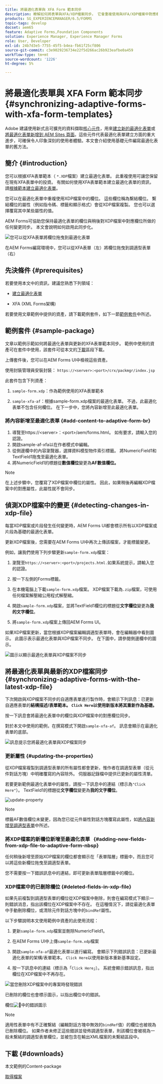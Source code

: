 ```yaml
---
title: 將最適化表單與 XFA Form 範本同步
description: 瞭解如何將表單與XFA/XDP檔案同步。 它會重複使用與XFA/XDP檔案中對應欄位所做的變更同步的表單欄位。
products: SG_EXPERIENCEMANAGER/6.5/FORMS
topic-tags: develop
docset: aem65
feature: Adaptive Forms,Foundation Components
solution: Experience Manager, Experience Manager Forms
role: User, Developer
exl-id: 24b7d3e5-7755-45f5-b4ea-fb61f25cf806
source-git-commit: c3e9029236734e22f5d266ac26b923eafbe0a459
workflow-type: tm+mt
source-wordcount: '1226'
ht-degree: 5%

---
```


# 將最適化表單與 XFA Form 範本同步{#synchronizing-adaptive-forms-with-xfa-form-templates}

<span class="preview">Adobe 建議使用新式且可擴充的資料擷取[核心元件](https://experienceleague.adobe.com/docs/experience-manager-core-components/using/adaptive-forms/introduction.html)，用來[建立新的最適化表單](/help/forms/using/create-an-adaptive-form-core-components.md)或[將最適化表單新增到 AEM Sites 頁面](/help/forms/using/create-or-add-an-adaptive-form-to-aem-sites-page.md)。這些元件代表最適化表單建立方面的重大進步，可確保令人印象深刻的使用者體驗。本文會介紹使用基礎元件編寫最適化表單的舊方法。</span>

## 簡介 {#introduction}

您可以根據XFA表單範本（ `*.XDP`檔案）建立最適化表單。 此重複使用可讓您保留在現有XFA表單中的投資。 有關如何使用XFA表單範本建立最適化表單的資訊，請[根據範本建立最適化表單](../../forms/using/creating-adaptive-form.md#p-create-an-adaptive-form-based-on-an-xfa-form-template-p)。

您可以在最適化表單中重複使用XDP檔案中的欄位。 這些欄位稱為繫結欄位。 繫結欄位的屬性（例如指令碼、標籤和顯示格式）會從XDP檔案複製。 您也可以選擇覆寫其中某些屬性的值。

AEM Forms可協助您保持最適化表單的欄位與稍後對XDP檔案中對應欄位所做的任何變更同步。 本文會說明如何啟用此同步化。

![您可以從XFA表單將欄位拖曳到最適化表單](assets/drag-drop-xfa.gif.gif)

在AEM Forms編寫環境中，您可以從XFA表單（左）將欄位拖曳到調適型表單（右）

## 先決條件 {#prerequisites}

若要使用本文中的資訊，建議您熟悉下列領域：

* [建立最適化表單](../../forms/using/creating-adaptive-form.md)

* XFA (XML Forms架構)

若要使用文章範例中提供的資產，請下載範例套件，如下一節[範例套件](../../forms/using/synchronizing-adaptive-forms-xfa.md#p-sample-package-p)中所述。

## 範例套件 {#sample-package}

文章以範例示範如何將最適化表單與更新的XFA表單範本同步。 範例中使用的資產可在套件中使用，該套件可從本文的[下載](../../forms/using/synchronizing-adaptive-forms-xfa.md#p-downloads-p)區段下載。

上傳套件後，您可以在AEM Forms UI中檢視這些資產。

使用封裝管理員安裝封裝： `https://<server>:<port>/crx/packmgr/index.jsp`

此套件包含下列資產：

1. `sample-form.xdp`：作為範例使用的XFA表單範本

1. `sample-xfa-af`：根據sample-form.xdp檔案的最適化表單。 不過，此最適化表單不包含任何欄位。 在下一步中，您將內容新增至此最適化表單。

### 將內容新增至最適化表單 {#add-content-to-adaptive-form-br}

1. 導覽至https://&lt;server>：&lt;port>/aem/forms.html。 如有要求，請輸入您的認證。
1. 開啟sample-af-xfa以在作者模式中編輯。
1. 從側邊欄中的內容瀏覽器，選擇資料模型物件索引標籤。 將NumericField1和TextField1拖曳至最適化表單。
1. 將NumericField1的標題從&#x200B;**數值欄位**&#x200B;變更為&#x200B;**AF數值欄位。**

>[!NOTE]
>
>在上述步驟中，您覆寫了XDP檔案中欄位的屬性。 因此，如果稍後再編輯XDP檔案中的對應屬性，此屬性就不會同步。

## 偵測XDP檔案中的變更 {#detecting-changes-in-xdp-file}

每當XDP檔案或片段發生任何變更時，AEM Forms UI都會標示所有以XDP檔案或片段為基礎的最適化表單。

更新XDP檔案後，您需要在AEM Forms UI中再次上傳該檔案，才能標籤變更。

例如，讓我們使用下列步驟更新`sample-form.xdp`檔案：

1. 瀏覽至`https://<server>:<port>/projects.html.`如果系統提示，請輸入您的認證。
1. 按一下左側的Forms標籤。
1. 在本機電腦上下載`sample-form.xdp`檔案。 XDP檔案下載為`.zip`檔案，可使用任何檔案解壓縮公用程式解壓縮。

1. 開啟`sample-form.xdp`檔案，並將TextField1欄位的標題從&#x200B;**文字欄位**&#x200B;變更為&#x200B;**我的文字欄位**。

1. 將`sample-form.xdp`檔案上傳回AEM Forms UI。

如果XDP檔案更新，當您根據XDP檔案編輯調適型表單時，會在編輯器中看到圖示。 此圖示表示最適化表單與XDP檔案不同步。 在下圖中，請參閱側邊欄中的圖示。

![圖示以顯示最適化表單與XDP檔案不同步](assets/sync-af-xfa.png)

## 將最適化表單與最新的XDP檔案同步 {#synchronizing-adaptive-forms-with-the-latest-xdp-file}

下次開啟與XDP檔案不同步的自適應表單進行製作時，會顯示下列訊息：已更新自適應表單的&#x200B;**結構描述/表單範本。 `Click Here`以使用新版本將其重新作為基礎。**

按一下訊息會將最適化表單中的欄位與XDP檔案中的對應欄位同步。

對於本文中使用的範例，在撰寫模式下開啟`sample-xfa-af`。 訊息會顯示在最適化表單的底部。

![訊息提示您將最適化表單與XDP檔案同步](assets/sync-af-xfa-1.png)

### 更新屬性 {#updating-the-properties}

從XDP檔案複製到調適型表單的所有屬性都會更新，惟作者在調適型表單（從元件對話方塊）中明確覆寫的內容除外。 伺服器記錄檔中提供已更新的屬性清單。

若要更新範例最適化表單中的屬性，請按一下訊息中的連結（標示為`"Click Here"`）。 TextField1的標題從&#x200B;**文字欄位**&#x200B;變更為&#x200B;**我的文字欄位**。

![update-property](assets/update-property.png)

>[!NOTE]
>
>標籤AF數值欄位未變更，因為您已從元件屬性對話方塊覆寫此屬性，如[將內容新增至調適型表單](../../forms/using/synchronizing-adaptive-forms-xfa.md#p-add-content-to-adaptive-form-br-p)中所述。

### 將XDP檔案的新欄位新增至最適化表單   {#adding-new-fields-from-xdp-file-to-adaptive-form-nbsp}

任何稍後新增至原始XDP檔案的欄位都會顯示在「表單階層」標籤中，而且您可以將這些新欄位拖曳至調適型表單。

您不需要按一下錯誤訊息中的連結，即可更新表單階層標籤中的欄位。

### XDP檔案中的已刪除欄位 {#deleted-fields-in-xdp-file}

如果先前複製到調適型表單的欄位從XDP檔案中刪除，則會在編寫模式下顯示一則錯誤消息，指出該欄位在XDP檔案中不存在。 在這種情況下，請從最適化表單中手動刪除欄位，或清除元件對話方塊中的`bindRef`屬性。

以下步驟說明本文使用範例中資產的此使用流程：

1. 更新`sample-form.xdp`檔案並刪除NumericField1。
1. 在AEM Forms UI中上傳`sample-form.xdp`檔案
1. 開啟`sample-xfa-af`最適化表單以進行編寫。 會顯示下列錯誤訊息：已更新最適化表單的架構/表單範本。 `Click Here`以使用新版本重新基準設定。

1. 按一下訊息中的連結（標示為「`Click Here`」）。 系統會顯示錯誤訊息，指出欄位在XDP檔案中不再存在。

![當您刪除XDP檔案中的專案時發現錯誤](assets/no-element-xdp.png)

已刪除的欄位也會標示圖示，以指出欄位中的錯誤。

欄位![&#128279;](assets/error-field.png)中的錯誤圖示

>[!NOTE]
>
>適用性表單中有不正確繫結（編輯對話方塊中無效的`bindRef`值）的欄位也被視為已刪除欄位。 如果作者未修正這些錯誤並發佈調適型表單，則該欄位會被視為一般未繫結的調適型表單欄位，並被包含在輸出XML檔案的未繫結區段中。

## 下載 {#downloads}

本文範例的Content-package

[取得檔案](assets/sample-xfa-af-sync-1.0.zip)
